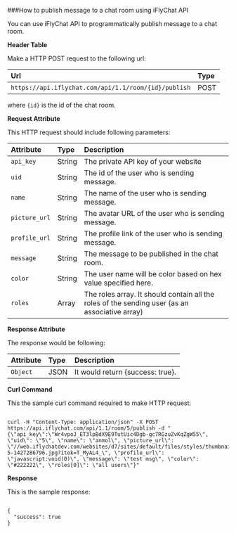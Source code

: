 ###How to publish message to a chat room using iFlyChat API

You can use iFlyChat API to programmatically publish message to a chat room.

**Header Table**

Make a HTTP POST request to the following url:

| Url        | Type           |
| :------------- |:------------- |
| `https://api.iflychat.com/api/1.1/room/{id}/publish` | POST |

where `{id}` is the id of the chat room.

**Request Attribute**

This HTTP request should include following parameters:

| Attribute        | Type          | Description |
| :------------- |:------------- | :-------------|
| `api_key` | String | The private API key of your website |
| `uid` | String | The id of the user who is sending message. |
| `name` | String | The name of the user who is sending message. |
| `picture_url` | String |The avatar URL of the user who is sending message. |
| `profile_url` | String | The profile link of the user who is sending message. |
| `message` | String | The message to be published in the chat room. |
| `color` | String | The user name will be color based on hex value specified here. |
| `roles` | Array | The roles array. It should contain all the roles of the sending user (as an associative array) |

**Response Attribute**

The response would be following:

| Attribute        | Type          | Description |
| :------------- |:------------- | :-------------|
| `Object` | JSON | It would return {success: true}. |

**Curl Command**

This the sample curl command required to make HTTP request:

~~~

curl -H "Content-Type: application/json" -X POST https://api.iflychat.com/api/1.1/room/5/publish -d "{\"api_key\":\"Wr4vpoJ_ET3lpBdX9E9TutUic4Dgb-gc7RGzuZvKqZgW55\", \"uid\": \"5\", \"name\": \"anmol\", \"picture_url\": \"//web.iflychatdev.com/websites/d7/sites/default/files/styles/thumbnail/public/pictures/picture-5-1427286796.jpg?itok=T_MyAL4_\", \"profile_url\": \"javascript:void(0)\", \"message\": \"test msg\", \"color\": \"#222222\", \"roles[0]\": \"all users\"}"

~~~

**Response**

This is the sample response:

~~~

{
  "success": true
}

~~~
